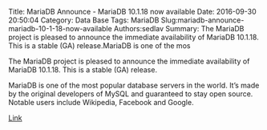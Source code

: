Title: MariaDB Announce - MariaDB 10.1.18 now available
Date: 2016-09-30 20:50:04
Category: Data Base
Tags: MariaDB
Slug:mariadb-announce-mariadb-10-1-18-now-available
Authors:sedlav
Summary: The MariaDB project is pleased to announce the immediate availability of MariaDB 10.1.18. This is a stable (GA) release.MariaDB is one of the mos

> 
The MariaDB project is pleased to announce the immediate availability of MariaDB 10.1.18. This is a stable (GA) release.

MariaDB is one of the most popular database servers in the world. It’s made by the original developers of MySQL and guaranteed to stay open source. Notable users include Wikipedia, Facebook and Google.

[Link](https://mariadb.com/kb/en/mdb-10118-rn/)
